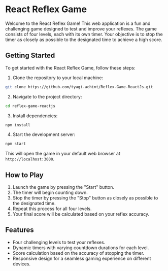 # React Reflex Game

Welcome to the React Reflex Game! This web application is a fun and challenging game designed to test and improve your reflexes. The game consists of four levels, each with its own timer. Your objective is to stop the timer as closely as possible to the designated time to achieve a high score.

## Getting Started

To get started with the React Reflex Game, follow these steps:

1. Clone the repository to your local machine:

```bash
git clone https://github.com/tyagi-achint/Reflex-Game-ReactJs.git
```

2. Navigate to the project directory:

```bash
cd reflex-game-reactjs
```

3. Install dependencies:

```bash
npm install
```

4. Start the development server:

```bash
npm start
```

This will open the game in your default web browser at `http://localhost:3000`.

## How to Play

1. Launch the game by pressing the "Start" button.
2. The timer will begin counting down.
3. Stop the timer by pressing the "Stop" button as closely as possible to the designated time.
4. Repeat this process for all four levels.
5. Your final score will be calculated based on your reflex accuracy.

## Features

- Four challenging levels to test your reflexes.
- Dynamic timers with varying countdown durations for each level.
- Score calculation based on the accuracy of stopping the timer.
- Responsive design for a seamless gaming experience on different devices.
